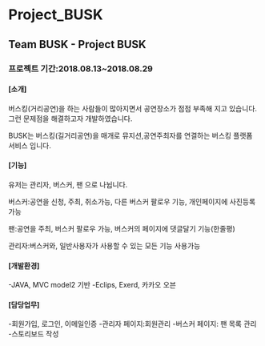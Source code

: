 # Project_BUSK
## Team BUSK  - Project BUSK 

### 프로젝트 기간:2018.08.13~2018.08.29

#### [소개]

버스킹(거리공연)을 하는 사람들이 많아지면서 공연장소가 점점 부족해 지고 있습니다.
그런 문제점을 해결하고자 개발하였습니다.

BUSK는 버스킹(길거리공연)을 매개로 뮤지션,공연주최자를 연결하는 버스킹 플랫폼 서비스 입니다.


#### [기능]
유저는 관리자, 버스커, 팬 으로 나뉩니다.


버스커:공연을 신청, 주최, 취소가능, 다른 버스커 팔로우 기능, 개인페이지에 사진등록 가능

팬:공연을 주최, 버스커 팔로우 가능, 버스커의 페이지에 댓글달기 기능(한줄평)

관리자:버스커와, 일반사용자가 사용할 수 있는 모든 기능 사용가능

#### [개발환경]
-JAVA, MVC model2 기반
-Eclips, Exerd, 카카오 오븐 

#### [담당업무]

-회원가입, 로그인, 이메일인증
-관리자 페이지:회원관리
-버스커 페이지: 팬 목록 관리
-스토리보드 작성
